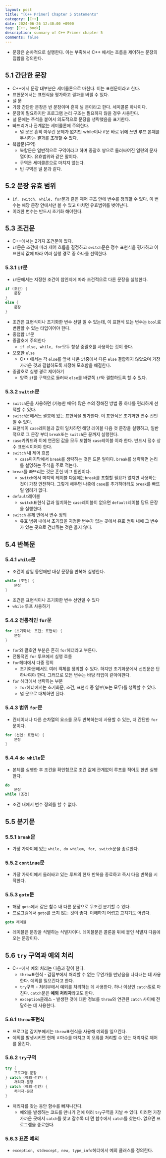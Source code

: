 ```yaml
---
layout: post
title: "[C++ Primer] Chapter 5 Statements"
category: [C++]
date: 2024-06-26 12:40:00 +0900
tag: [C++, book]
description: summary of C++ Primer chapter 5
comments: false
---
```


- 문장은 순차적으로 실행한다. 이는 부족해서 C++ 에서는 흐름을 제어하는 문장의 집합을 정의한다.

## 5.1 간단한 문장

- C++에서 문장 대부분은 세미콜론으로 마친다. 이는 표현문이라고 한다.
- 표현문에서는 표현식을 평가하고 결과를 버릴 수 있다.
- 널 문
- 가장 간단한 문장은 빈 문장이며 흔히 널 문이라고 한다. 세미콜론 하나이다.
- 문장이 필요하지만 프로그램 논리 구조는 필요하지 않을 경우 사용한다.
- 널 문에는 주석을 붙여서 의도적으로 문장을 생략했음을 표기한다.
- 빠뜨리거나 관계없는 세미콜론에 주의한다.
  - 널 문은 흔히 아무런 문제가 없지만 while이나 if문 바로 뒤에 쓰면 루프 본체를 무시하는 결과를 초래할 수 있다.
- 복합문(구역)
  - 복합문은 일반적으로 구역이라고 하며 중괄호 쌍으로 둘러싸여진 일련의 문자열이다. 유효범위와 같은 말이다.
  - 구역은 세미콜론으로 마치지 않는다.
  - 빈 구역은 널 문과 같다.

## 5.2 문장 유효 범위

- `if, switch, while, for`문과 같은 제어 구조 안에 변수를 정의할 수 있다. 이 변수는 해당 문장 안에서만 볼 수 있고 마치면 유효범위를 벗어난다.
- 이러한 변수는 반드시 초기화 해야한다.

## 5.3 조건문

- C++에서는 2가지 조건문이 있다.
- `if`문은 조건에 따라 제어 흐름을 결정하고 `switch`문은 정수 표현식을 평가하고 이 표현식 값에 따라 여러 실행 경로 중 하나를 선택한다.

### 5.3.1 `if`문

- `if`문에서는 지정한 조건이 참인지에 따라 조건적으로 다른 문장을 실행한다.

```cpp
if (조건) {
    문장
}
else {
    문장
}
```

- 조건은 표현식이나 초기화한 변수 선얼 일 수 있는데, 이 표현식 또는 변수는 `bool`로 변환할 수 있는 타입이어야 한다.
- 중첩합 `if`문
- 중괄호에 주의한다
  - `if else, while, for`모두 항상 중괄호를 사용하는 것이 좋다.
- 모호한 `else`
  - C++ 에서는 각 `else`를 앞서 나온 `if`중에서 다른 `else` 결합하지 않았으며 가장 가까운 것과 결합하도록 지정해 모호함을 해결한다.
- 중괄호로 실행 경로 제어하기
  - 양쪽 `if`를 구역으로 둘러싸 `else`를 바깥쪽 `if`와 결합하도록 할 수 있다.

### 5.3.2 `switch`문

- `switch`문을 사용하면 (가능한 매우) 많은 수의 정해진 방법 중 하나를 편리하게 선택할 수 있다.
- `switch`문에서느 괄호에 있는 표현식을 평가한다. 이 표현식은 초기화한 변수 선언일 수 있다.
- 표현식이 `case`레이블과 값이 일치하면 해당 레이블 다음 첫 문장을 실행하고, 일반적으로 그 문장 부터 `break`또는 `switch`문 끝까지 실행한다.
- `case`키워드와 이에 연관된 값을 모두 포함해 `case`레이블 이라 한다. 반드시 정수 상수 표현식이어야 한다.
- `switch` 내 제어 흐름
  - `case`마지막에서 `break`를 생략하는 것은 드문 일이다. `break`를 생략하면 논리를 설명하는 주석을 주로 적는다.
- `break`를 빠뜨리는 것은 흔한 버그 원인이다.
  - `switch`에서 마지막 레이블 다음에는`break`를 포함할 필요가 없지만 사용하는 것이 가장 안전하다. 그렇게 해두면 나중에 `case`를 추가하더라도 `break`를 빠뜨릴 염려가 없다.
- `default`레이블
  - `switch`표현식 값과 일치하는 `case`레이블이 없으면 `default`레이블 당므 문장을 실행한다.
- `switch` 본체 안에서 변수 정의
  - 유효 범위 내에서 초기값을 지정한 변수가 없는 곳에서 유효 범위 내에 그 변수가 있는 곳으로 건너뛰는 것은 옳지 않다.

## 5.4 반복문

### 5.4.1  `while`문

- 조건이 참일 동안에만 대상 문장을 반복해 실행한다.

```cpp
while (조건) {
    문장
}
```

- 조건은 표현식이나 초기화한 변수 선언일 수 있다
- `while` 루프 사용하기

### 5.4.2 전통적인 `for`문

```cpp
for (초기화식; 조건; 표현식) {
    문장
}
```

- `for`와 괄호안 부분은 흔히 `for`헤더라고 부른다.
- 전통적인 `for` 루프에서 실행 흐름
- `for`헤더에서 다중 정의
  - 초기화문에서도 여러 객체를 정의할 수 있다. 하지만 초기화문에서 선언문은 단 하나여야 한다. 그러므로 모든 변수는 바탕 타입이 같아야한다.
- `for` 헤더에서 생략하는 부분
  - `for`헤더에서는 초기화문, 조건, 표현식 중 일부(또는 모두)를 생략할 수 있다.
  - 널 문으로 대체하면 된다.

### 5.4.3 범위 `for`문

- 컨테이너나 다른 순차열의 요소를 모두 반복하는데 사용할  수 있는, 더 간단한 `for`문이다.

```cpp
for (선언: 표현식) {
    문장
}
```

### 5.4.4 `do while`문

- 본체를 실행한 후 조건을 확인함므로 조건 값에 관계없이 루프를 적어도 한번 실행한다.

```cpp
do
    문장
while (조건)
```

- 조건 내에서 변수 정의를 할 수 없다.

## 5.5 분기문

### 5.5.1 `break`문

- 가장 가까이에 있는 `while, do whilem, for, switch`문을 종료한다.

### 5.5.2 `continue`문

- 가장 가까이에서 둘러싸고 있는 루프의 현재 반복을 종료하고 즉시 다음 반복을 시작한다.

### 5.5.3 `goto`문

- 해당 `goto`에서 같은 함수 내 다른 문장으로 무조건 분기할 수 있다.
- 프로그램에서 `goto`를 쓰지 않는 것이 좋다. 이해하기 어렵고 고치기도 어렵다.

```cpp
goto 레이블
```

- 레이블은 문장을 식별하는 식별자이다. 레이블문은 콜론을 뒤에 붙인 식별자 다음에 오는 문장이다.

## 5.6 `try` 구역과 예외 처리

- C++에서 예외 처리는 다음과 같이 한다.
  - `throw`표현식 -  감짐부에서 처리할 수 없는 무언가를 만났음을 나타내는 데 사용한다. 예외를 일으킨다고 한다.
  - `try`구역 - 처리부에서 예외를 처리하는 데 사용한다. 하나 이상인 `catch`절로 마친다. `catch`문은 **예외 처리자**라고도 한다.
  - `exception`클래스 - 발생한 것에 대한 정보를 `throw`와 연관된 `catch` 사이에 전달하는 데 사용한다.

### 5.6.1 `throw`표현식

- 프로그램 감지부에서는 `throw`표현식을 사용해 예외를 일으킨다.
- 예외를 발생시키면 현재 ㅎ마수를 마치고 이 오류를 처리할 수 있는 처리자로 제어를 옮긴다.

### 5.6.2 `try`구역

```cpp
try {
    프로그램-문장
} catch (예외-선언) {
    처리자-문장
} catch (예외-선언) {
    처리자-문장
}
```

- 처리자를 찾는 동안 함수를 빠져나간다.
  - 예외를 발생하는 코드를 만나기 전에 여러 `try`구역을 지날 수 있다. 이러면 가장 가까운 곳에서 `catch`를 찾고 갈수록 더 먼 함수에서 `catch`를 찾는다. 없으면 프로그램을 종료한다.

### 5.6.3 표준 예외

- `exception, stdexcept, new, type_info`헤더에서 예외 클래스를 정의한다.
